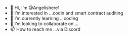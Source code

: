 - 👋 Hi, I’m @Angelishere1
- 👀 I’m interested in ...codin and smart contract auditing 
- 🌱 I’m currently learning .. coding 
- 💞️ I’m looking to collaborate on ...
- 📫 How to reach me ...via Discord 

<!---
Angelishere1/Angelishere1 is a ✨ special ✨ repository because its `README.md` (this file) appears on your GitHub profile.
You can click the Preview link to take a look at your changes.
--->
